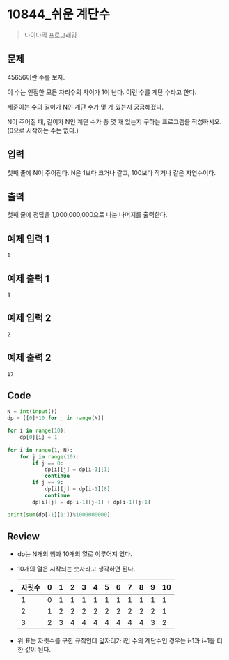 # 10844_쉬운 계단수

> 다이나믹 프로그래밍

## 문제

45656이란 수를 보자.

이 수는 인접한 모든 자리수의 차이가 1이 난다. 이런 수를 계단 수라고 한다.

세준이는 수의 길이가 N인 계단 수가 몇 개 있는지 궁금해졌다.

N이 주어질 때, 길이가 N인 계단 수가 총 몇 개 있는지 구하는 프로그램을 작성하시오. (0으로 시작하는 수는 없다.)

## 입력

첫째 줄에 N이 주어진다. N은 1보다 크거나 같고, 100보다 작거나 같은 자연수이다.

## 출력

첫째 줄에 정답을 1,000,000,000으로 나눈 나머지를 출력한다.

## 예제 입력 1

```
1
```

## 예제 출력 1

```
9
```

## 예제 입력 2

```
2
```

## 예제 출력 2

```
17
```

## Code

```python
N = int(input())
dp = [[0]*10 for _ in range(N)]

for i in range(10):
    dp[0][i] = 1
    
for i in range(1, N):
    for j in range(10):
        if j == 0:
            dp[i][j] = dp[i-1][1]
            continue
        if j == 9:
            dp[i][j] = dp[i-1][8]
            continue
        dp[i][j] = dp[i-1][j-1] + dp[i-1][j+1]

print(sum(dp[-1][1:])%1000000000)
```

## Review

- dp는 N개의 행과 10개의 열로 이루어져 있다. 

- 10개의 열은 시작되는 숫자라고 생각하면 된다. 

- | 자릿수 | 0    | 1    | 2    | 3    | 4    | 5    | 6    | 7    | 8    | 9    | 10   |
  | ------ | ---- | ---- | ---- | ---- | ---- | ---- | ---- | ---- | ---- | ---- | ---- |
  | 1      | 0    | 1    | 1    | 1    | 1    | 1    | 1    | 1    | 1    | 1    | 1    |
  | 2      | 1    | 2    | 2    | 2    | 2    | 2    | 2    | 2    | 2    | 2    | 1    |
  | 3      | 2    | 3    | 4    | 4    | 4    | 4    | 4    | 4    | 4    | 3    | 2    |

  

- 위 표는 자릿수를 구한 규칙인데  앞자리가 i인 수의 계단수인 경우는 i-1과 i+1을 더한 값이 된다. 



